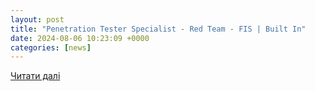 ```yaml
---
layout: post
title: "Penetration Tester Specialist - Red Team - FIS | Built In"
date: 2024-08-06 10:23:09 +0000
categories: [news]
---
```


[Читати далі](https://builtin.com/job/penetration-tester-specialist-red-team/3032729)
